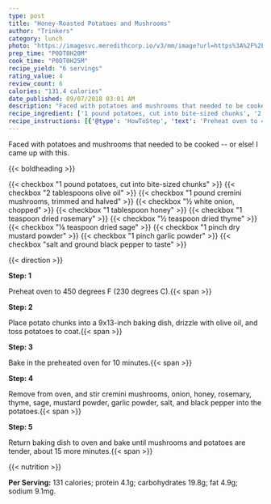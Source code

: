 ```yaml
---
type: post
title: "Honey-Roasted Potatoes and Mushrooms"
author: "Trinkers"
category: lunch
photo: "https://imagesvc.meredithcorp.io/v3/mm/image?url=https%3A%2F%2Fimages.media-allrecipes.com%2Fuserphotos%2F7522488.jpg"
prep_time: "P0DT0H20M"
cook_time: "P0DT0H25M"
recipe_yield: "6 servings"
rating_value: 4
review_count: 6
calories: "131.4 calories"
date_published: 09/07/2018 03:01 AM
description: "Faced with potatoes and mushrooms that needed to be cooked -- or else! I came up with this."
recipe_ingredient: ['1 pound potatoes, cut into bite-sized chunks', '2 tablespoons olive oil', '1 pound cremini mushrooms, trimmed and halved', '½ white onion, chopped', '1 tablespoon honey', '1 teaspoon dried rosemary', '½ teaspoon dried thyme', '⅛ teaspoon dried sage', '1 pinch dry mustard powder', '1 pinch garlic powder', 'salt and ground black pepper to taste']
recipe_instructions: [{'@type': 'HowToStep', 'text': 'Preheat oven to 450 degrees F (230 degrees C).\n'}, {'@type': 'HowToStep', 'text': 'Place potato chunks into a 9x13-inch baking dish, drizzle with olive oil, and toss potatoes to coat.\n'}, {'@type': 'HowToStep', 'text': 'Bake in the preheated oven for 10 minutes.\n'}, {'@type': 'HowToStep', 'text': 'Remove from oven, and stir cremini mushrooms, onion, honey, rosemary, thyme, sage, mustard powder, garlic powder, salt, and black pepper into the potatoes.\n'}, {'@type': 'HowToStep', 'text': 'Return baking dish to oven and bake until mushrooms and potatoes are tender, about 15 more minutes.\n'}]
---
```


Faced with potatoes and mushrooms that needed to be cooked -- or else! I came up with this. 

{{< boldheading >}}

{{< checkbox "1 pound potatoes, cut into bite-sized chunks" >}}
{{< checkbox "2 tablespoons olive oil" >}}
{{< checkbox "1 pound cremini mushrooms, trimmed and halved" >}}
{{< checkbox "½  white onion, chopped" >}}
{{< checkbox "1 tablespoon honey" >}}
{{< checkbox "1 teaspoon dried rosemary" >}}
{{< checkbox "½ teaspoon dried thyme" >}}
{{< checkbox "⅛ teaspoon dried sage" >}}
{{< checkbox "1 pinch dry mustard powder" >}}
{{< checkbox "1 pinch garlic powder" >}}
{{< checkbox "salt and ground black pepper to taste" >}}


{{< direction >}}

**Step: 1**

Preheat oven to 450 degrees F (230 degrees C).{{< span >}}

**Step: 2**

Place potato chunks into a 9x13-inch baking dish, drizzle with olive oil, and toss potatoes to coat.{{< span >}}

**Step: 3**

Bake in the preheated oven for 10 minutes.{{< span >}}

**Step: 4**

Remove from oven, and stir cremini mushrooms, onion, honey, rosemary, thyme, sage, mustard powder, garlic powder, salt, and black pepper into the potatoes.{{< span >}}

**Step: 5**

Return baking dish to oven and bake until mushrooms and potatoes are tender, about 15 more minutes.{{< span >}}

{{< nutrition >}}

**Per Serving:** 131 calories; protein 4.1g; carbohydrates 19.8g; fat 4.9g; sodium 9.1mg.